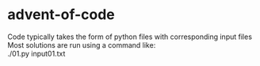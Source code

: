 # advent-of-code
Code typically takes the form of python files with corresponding input 
files  
Most solutions are run using a command like:  
./01.py input01.txt
